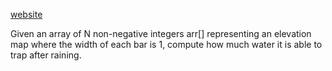 [website](https://www.geeksforgeeks.org/trapping-rain-water/)

Given an array of N non-negative integers arr[] representing an elevation map where the width of each bar is 1, compute how much water it is able to trap after raining.